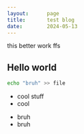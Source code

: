 ```yaml
---
layout:      page
title:       test blog
date:        2024-05-13
---
```


this better work ffs

## Hello world

~~~bash
echo "bruh" >> file
~~~

- cool stuff
- cool

* bruh
* bruh
